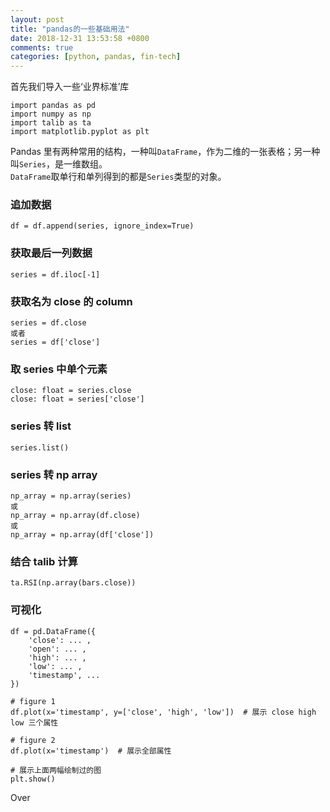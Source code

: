 ```yaml
---
layout: post
title: "pandas的一些基础用法"
date: 2018-12-31 13:53:58 +0800
comments: true
categories: [python, pandas, fin-tech]
---
```


首先我们导入一些‘业界标准’库

```
import pandas as pd
import numpy as np
import talib as ta
import matplotlib.pyplot as plt
```

Pandas 里有两种常用的结构，一种叫`DataFrame`，作为二维的一张表格；另一种叫`Series`，是一维数组。  
`DataFrame`取单行和单列得到的都是`Series`类型的对象。  

### 追加数据

```
df = df.append(series, ignore_index=True)
```

### 获取最后一列数据

```
series = df.iloc[-1]
```

### 获取名为 close 的 column

```
series = df.close
或者
series = df['close']
```

<!--more-->

### 取 series 中单个元素

```
close: float = series.close
close: float = series['close']
```

### series 转 list

```
series.list()
```

### series 转 np array

```
np_array = np.array(series)
或
np_array = np.array(df.close)
或
np_array = np.array(df['close'])
```

### 结合 talib 计算

```
ta.RSI(np.array(bars.close))
```

### 可视化

```
df = pd.DataFrame({
    'close': ... ,
    'open': ... ,
    'high': ... ,
    'low': ... ,
    'timestamp', ...
})

# figure 1
df.plot(x='timestamp', y=['close', 'high', 'low'])  # 展示 close high low 三个属性

# figure 2
df.plot(x='timestamp')  # 展示全部属性

# 展示上面两幅绘制过的图
plt.show()
```


Over




